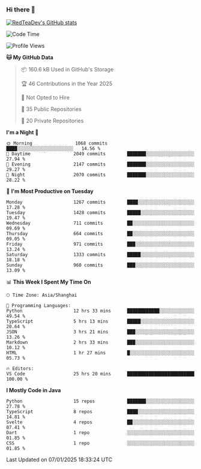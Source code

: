 ### Hi there 👋

<!--
**RedTeaDev/RedTeaDev** is a ✨ _special_ ✨ repository because its `README.md` (this file) appears on your GitHub profile.

Here are some ideas to get you started:

- 🔭 I’m currently working on ...
- 🌱 I’m currently learning ...
- 👯 I’m looking to collaborate on ...
- 🤔 I’m looking for help with ...
- 💬 Ask me about ...
- 📫 How to reach me: ...
- 😄 Pronouns: ...
- ⚡ Fun fact: ...
-->

<!--
[![wakatime](https://wakatime.com/badge/user/6b101ed0-04c0-4490-9283-eb61f2efff96.svg)](https://wakatime.com/@6b101ed0-04c0-4490-9283-eb61f2efff96)
!-->

[![RedTeaDev's GitHub stats](https://github-readme-stats.vercel.app/api?username=RedTeaDev\&include_all_commits=true)](https://github.com/anuraghazra/github-readme-stats)
<!--
[![willianrod's wakatime stats](https://github-readme-stats.vercel.app/api/wakatime?username=RedTeaDev)](https://github.com/anuraghazra/github-readme-stats)
!-->
<!--START_SECTION:waka-->
![Code Time](http://img.shields.io/badge/Code%20Time-2%2C921%20hrs%2059%20mins-blue)

![Profile Views](http://img.shields.io/badge/Profile%20Views-0-blue)

**🐱 My GitHub Data** 

> 📦 160.6 kB Used in GitHub's Storage 
 > 
> 🏆 46 Contributions in the Year 2025
 > 
> 🚫 Not Opted to Hire
 > 
> 📜 35 Public Repositories 
 > 
> 🔑 20 Private Repositories 
 > 
**I'm a Night 🦉** 

```text
🌞 Morning                1068 commits        ████░░░░░░░░░░░░░░░░░░░░░   14.56 % 
🌆 Daytime                2049 commits        ███████░░░░░░░░░░░░░░░░░░   27.94 % 
🌃 Evening                2147 commits        ███████░░░░░░░░░░░░░░░░░░   29.27 % 
🌙 Night                  2070 commits        ███████░░░░░░░░░░░░░░░░░░   28.22 % 
```
📅 **I'm Most Productive on Tuesday** 

```text
Monday                   1267 commits        ████░░░░░░░░░░░░░░░░░░░░░   17.28 % 
Tuesday                  1428 commits        █████░░░░░░░░░░░░░░░░░░░░   19.47 % 
Wednesday                711 commits         ██░░░░░░░░░░░░░░░░░░░░░░░   09.69 % 
Thursday                 664 commits         ██░░░░░░░░░░░░░░░░░░░░░░░   09.05 % 
Friday                   971 commits         ███░░░░░░░░░░░░░░░░░░░░░░   13.24 % 
Saturday                 1333 commits        █████░░░░░░░░░░░░░░░░░░░░   18.18 % 
Sunday                   960 commits         ███░░░░░░░░░░░░░░░░░░░░░░   13.09 % 
```


📊 **This Week I Spent My Time On** 

```text
🕑︎ Time Zone: Asia/Shanghai

💬 Programming Languages: 
Python                   12 hrs 33 mins      ████████████░░░░░░░░░░░░░   49.54 % 
TypeScript               5 hrs 13 mins       █████░░░░░░░░░░░░░░░░░░░░   20.64 % 
JSON                     3 hrs 21 mins       ███░░░░░░░░░░░░░░░░░░░░░░   13.26 % 
Markdown                 2 hrs 33 mins       ███░░░░░░░░░░░░░░░░░░░░░░   10.12 % 
HTML                     1 hr 27 mins        █░░░░░░░░░░░░░░░░░░░░░░░░   05.73 % 

🔥 Editors: 
VS Code                  25 hrs 20 mins      █████████████████████████   100.00 % 
```

**I Mostly Code in Java** 

```text
Python                   15 repos            ███████░░░░░░░░░░░░░░░░░░   27.78 % 
TypeScript               8 repos             ████░░░░░░░░░░░░░░░░░░░░░   14.81 % 
Svelte                   4 repos             ██░░░░░░░░░░░░░░░░░░░░░░░   07.41 % 
Dart                     1 repo              ░░░░░░░░░░░░░░░░░░░░░░░░░   01.85 % 
CSS                      1 repo              ░░░░░░░░░░░░░░░░░░░░░░░░░   01.85 % 
```




 Last Updated on 07/01/2025 18:33:24 UTC
<!--END_SECTION:waka-->


